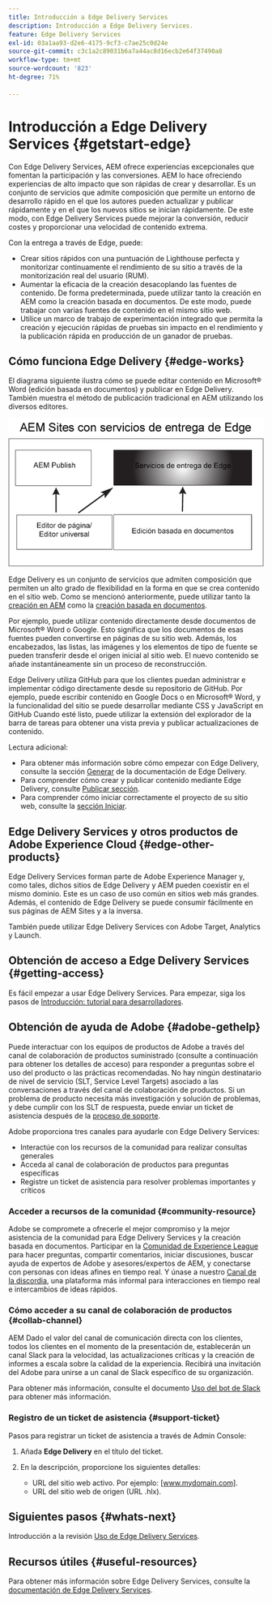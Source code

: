 ```yaml
---
title: Introducción a Edge Delivery Services
description: Introducción a Edge Delivery Services.
feature: Edge Delivery Services
exl-id: 03a1aa93-d2e6-4175-9cf3-c7ae25c0d24e
source-git-commit: c3c1a2c89031b6a7a44ac8d16ecb2e64f37490a8
workflow-type: tm+mt
source-wordcount: '823'
ht-degree: 71%

---
```


# Introducción a Edge Delivery Services {#getstart-edge}

Con Edge Delivery Services, AEM ofrece experiencias excepcionales que fomentan la participación y las conversiones. AEM lo hace ofreciendo experiencias de alto impacto que son rápidas de crear y desarrollar. Es un conjunto de servicios que admite composición que permite un entorno de desarrollo rápido en el que los autores pueden actualizar y publicar rápidamente y en el que los nuevos sitios se inician rápidamente. De este modo, con Edge Delivery Services puede mejorar la conversión, reducir costes y proporcionar una velocidad de contenido extrema.

Con la entrega a través de Edge, puede:

* Crear sitios rápidos con una puntuación de Lighthouse perfecta y monitorizar continuamente el rendimiento de su sitio a través de la monitorización real del usuario (RUM).
* Aumentar la eficacia de la creación desacoplando las fuentes de contenido. De forma predeterminada, puede utilizar tanto la creación en AEM como la creación basada en documentos. De este modo, puede trabajar con varias fuentes de contenido en el mismo sitio web.
* Utilice un marco de trabajo de experimentación integrado que permita la creación y ejecución rápidas de pruebas sin impacto en el rendimiento y la publicación rápida en producción de un ganador de pruebas.

## Cómo funciona Edge Delivery {#edge-works}

El diagrama siguiente ilustra cómo se puede editar contenido en Microsoft® Word (edición basada en documentos) y publicar en Edge Delivery. También muestra el método de publicación tradicional en AEM utilizando los diversos editores.

![Arquitectura de Edge Delivery](assets/edgedelivery.png)

Edge Delivery es un conjunto de servicios que admiten composición que permiten un alto grado de flexibilidad en la forma en que se crea contenido en el sitio web. Como se mencionó anteriormente, puede utilizar tanto la [creación en AEM](https://experienceleague.adobe.com/docs/experience-manager-cloud-service/content/sites/authoring/getting-started/concepts.html?lang=es) como la [creación basada en documentos](https://www.hlx.live/docs/authoring).

Por ejemplo, puede utilizar contenido directamente desde documentos de Microsoft® Word o Google. Esto significa que los documentos de esas fuentes pueden convertirse en páginas de su sitio web. Además, los encabezados, las listas, las imágenes y los elementos de tipo de fuente se pueden transferir desde el origen inicial al sitio web. El nuevo contenido se añade instantáneamente sin un proceso de reconstrucción.

Edge Delivery utiliza GitHub para que los clientes puedan administrar e implementar código directamente desde su repositorio de GitHub. Por ejemplo, puede escribir contenido en Google Docs o en Microsoft® Word, y la funcionalidad del sitio se puede desarrollar mediante CSS y JavaScript en GitHub Cuando esté listo, puede utilizar la extensión del explorador de la barra de tareas para obtener una vista previa y publicar actualizaciones de contenido.

Lectura adicional:

* Para obtener más información sobre cómo empezar con Edge Delivery, consulte la sección [Generar](https://www.hlx.live/docs/#build) de la documentación de Edge Delivery.
* Para comprender cómo crear y publicar contenido mediante Edge Delivery, consulte [Publicar sección](https://www.hlx.live/docs/authoring).
* Para comprender cómo iniciar correctamente el proyecto de su sitio web, consulte la [sección Iniciar](https://www.hlx.live/docs/#launch).

## Edge Delivery Services y otros productos de Adobe Experience Cloud {#edge-other-products}

Edge Delivery Services forman parte de Adobe Experience Manager y, como tales, dichos sitios de Edge Delivery y AEM pueden coexistir en el mismo dominio. Este es un caso de uso común en sitios web más grandes. Además, el contenido de Edge Delivery se puede consumir fácilmente en sus páginas de AEM Sites y a la inversa.

También puede utilizar Edge Delivery Services con Adobe Target, Analytics y Launch.

## Obtención de acceso a Edge Delivery Services {#getting-access}

Es fácil empezar a usar Edge Delivery Services. Para empezar, siga los pasos de [Introducción: tutorial para desarrolladores](https://www.hlx.live/developer/tutorial).

## Obtención de ayuda de Adobe {#adobe-gethelp}

Puede interactuar con los equipos de productos de Adobe a través del canal de colaboración de productos suministrado (consulte a continuación para obtener los detalles de acceso) para responder a preguntas sobre el uso del producto o las prácticas recomendadas. No hay ningún destinatario de nivel de servicio (SLT, Service Level Targets) asociado a las conversaciones a través del canal de colaboración de productos. Si un problema de producto necesita más investigación y solución de problemas, y debe cumplir con los SLT de respuesta, puede enviar un ticket de asistencia después de la [proceso de soporte](https://experienceleague.adobe.com/?lang=es&amp;support-tab=home?lang=es#support).

Adobe proporciona tres canales para ayudarle con Edge Delivery Services:

* Interactúe con los recursos de la comunidad para realizar consultas generales
* Acceda al canal de colaboración de productos para preguntas específicas
* Registre un ticket de asistencia para resolver problemas importantes y críticos

### Acceder a recursos de la comunidad {#community-resource}

Adobe se compromete a ofrecerle el mejor compromiso y la mejor asistencia de la comunidad para Edge Delivery Services y la creación basada en documentos. Participar en la [Comunidad de Experience League](https://adobe.ly/3Q6kTKl) para hacer preguntas, compartir comentarios, iniciar discusiones, buscar ayuda de expertos de Adobe y asesores/expertos de AEM, y conectarse con personas con ideas afines en tiempo real. Y únase a nuestro [Canal de la discordia](https://discord.gg/aem-live), una plataforma más informal para interacciones en tiempo real e intercambios de ideas rápidos.

### Cómo acceder a su canal de colaboración de productos {#collab-channel}

AEM Dado el valor del canal de comunicación directa con los clientes, todos los clientes en el momento de la presentación de, establecerán un canal Slack para la velocidad, las actualizaciones críticas y la creación de informes a escala sobre la calidad de la experiencia. Recibirá una invitación del Adobe para unirse a un canal de Slack específico de su organización.

Para obtener más información, consulte el documento [Uso del bot de Slack](https://www.hlx.live/docs/slack) para obtener más información.

### Registro de un ticket de asistencia {#support-ticket}

Pasos para registrar un ticket de asistencia a través de Admin Console:

1. Añada **Edge Delivery** en el título del ticket.
2. En la descripción, proporcione los siguientes detalles:

   * URL del sitio web activo. Por ejemplo: [www.mydomain.com].
   * URL del sitio web de origen (URL .hlx).

## Siguientes pasos {#whats-next}

Introducción a la revisión [Uso de Edge Delivery Services](/help/edge/using.md).

## Recursos útiles {#useful-resources}

Para obtener más información sobre Edge Delivery Services, consulte la [documentación de Edge Delivery Services](https://www.hlx.live/docs/).
